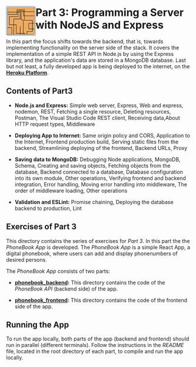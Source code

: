 <h1>
<img src="https://raw.githubusercontent.com/katerina-tziala/fullstackopen2019/master/documentation_images/part3_logo.png" alt="part logo" width="80" height="80" align="left"/>
Part 3: Programming a Server with NodeJS and Express<br/>
</h1>

In this part the focus shifts towards the backend, that is, towards implementing functionality on the server side of the stack. It covers the implementation of a simple REST API in Node.js by using the Express library, and the application's data are stored in a MongoDB database. Last but not least, a fully developed app is being deployed to the internet, on the
[**Heroku Platform**](https://www.heroku.com/platform).

## Contents of Part3

* **Node.js and Express:** Simple web server, Express, Web and express, nodemon, REST, Fetching a single resource, Deleting resources, Postman, The Visual Studio Code REST client, Receiving data,About HTTP request types, Middleware

* **Deploying App to Internet:** Same origin policy and CORS, Application to the Internet, Frontend production build, Serving static files from the backend, Streamlining deploying of the frontend, Backend URLs, Proxy

* **Saving data to MongoDB:** Debugging Node applications, MongoDB, Schema, Creating and saving objects, Fetching objects from the database, Backend connected to a database, Database configuration into its own module, Other operations, Verifying frontend and backend integration, Error handling, Moving error handling into middleware, The order of middleware loading, Other operations

* **Validation and ESLint:** Promise chaining, Deploying the database backend to production, Lint


## Exercises of Part 3

This directory contains the series of exercises for *Part 3*. In this part the the *PhoneBook App* is developed. The *PhoneBook App* is a simple React App, a digital phonebook, where users can add and display phonenumbers of desired persons.

The *PhoneBook App* consists of two parts:

* [**phonebook_backend**](https://github.com/katerina-tziala/fullstackopen2019/tree/master/part3/phonebook_backend)**:** This directory contains the code of the *PhoneBook API* (backend side) of the app. 

* [**phonebook_frontend**](https://github.com/katerina-tziala/fullstackopen2019/tree/master/part3/phonebook_frontend)**:** This directory contains the code of the frontend side of the app.


## Running the App

To run the app locally, both parts of the app (backend and frontend) should run in parallel (different terminals). Follow the instructions in the *README* file, located in the root directory of each part, to compile and run the app locally.




<!-- The code of the developed App that was deployed on Heroku can be found in [**phonebook_app repository**](https://github.com/katerina-tziala/phonebook_app), whilst the app can be accessed here:
[**PhoneBook App**](https://phonebook-app-kt.herokuapp.com/).  -->

